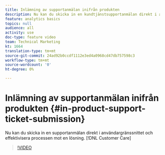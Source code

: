 ```yaml
---
title: Inlämning av supportanmälan inifrån produkten
description: Nu kan du skicka in en kundtjänstsupportanmälan direkt i användargränssnittet, vilket effektiviserar processen mot en lösning.
feature: analytics basics
topics: null
audience: all
activity: use
doc-type: feature video
team: Technical Marketing
kt: 1664
translation-type: tm+mt
source-git-commit: 24ad92b0ccdf1112e3ed4a0968cd47db757598c3
workflow-type: tm+mt
source-wordcount: '0'
ht-degree: 0%

---
```



# Inlämning av supportanmälan inifrån produkten {#in-product-support-ticket-submission}

Nu kan du skicka in en supportanmälan direkt i användargränssnittet och effektivisera processen mot en lösning. [!DNL Customer Care]

>[!VIDEO](https://video.tv.adobe.com/v/23133/?quality=12)
